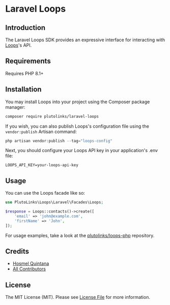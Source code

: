 # Laravel Loops

## Introduction

The Laravel Loops SDK provides an expressive interface for interacting with [Loops](https://loops.so)'s API.

## Requirements

Requires PHP 8.1+

## Installation

You may install Loops into your project using the Composer package manager:

```sh
composer require plutolinks/laravel-loops
```

If you wish, you can also publish Loops's configuration file using the `vendor:publish` Artisan command:

```php
php artisan vendor:publish --tag="loops-config"
```

Next, you should configure your Loops API key in your application's .env file:

```dotenv
LOOPS_API_KEY=your-loops-api-key
```

## Usage

You can use the Loops facade like so:

```php
use PlutoLinks\Loops\Laravel\Facades\Loops;

$response = Loops::contacts()->create([
    'email' => 'john@example.com',
    'firstName' => 'John',
]);
```

For usage examples, take a look at the [plutolinks/loops-php](https://github.com/plutolinks/loops-php) repository.

## Credits

- [Hosmel Quintana](https://github.com/hosmelq)
- [All Contributors](../../contributors)

## License

The MIT License (MIT). Please see [License File](LICENSE) for more information.
